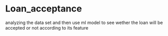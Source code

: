 # Loan_acceptance
analyzing the data set and then use ml model to see wether the loan will be accepted or not according to its feature

